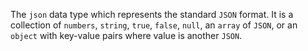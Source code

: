 The `json` data type which represents the standard `JSON` format. It is a collection of `numbers`, `string`, `true`, `false`, `null`,  an `array` of `JSON`, or an `object` with key-value pairs where value is another `JSON`.
